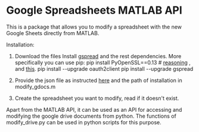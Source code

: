 # Google Spreadsheets MATLAB API
This is a package that allows you to modify a spreadsheet with the new Google Sheets directly from MATLAB. 


Installation: 
1) Download the files
Install [gspread](https://github.com/burnash/gspread) and the rest dependencies. 
More specifically you can use pip: 
pip install PyOpenSSL==0.13 # [reasoning](https://github.com/pyca/cryptography/issues/693#issuecomment-41106090) , and [this](https://github.com/conda/conda-build/issues/61).
pip install --upgrade oauth2client
pip install --upgrade gspread


2) Provide the json file as instructed [here](http://gspread.readthedocs.org/en/latest/oauth2.html) and the path of installation in modify_gdocs.m

3) Create the spreadsheet you want to modify, read if it doesn't exist. 



Apart from the MATLAB API, it can be used as an API for accessing and modifying the google drive documents from python. The functions of modify_drive.py can be used in python scripts for this purpose. 



